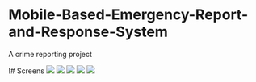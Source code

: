 # Mobile-Based-Emergency-Report-and-Response-System
 A crime reporting project

 !# Screens
 ![](shots/one.jpg)
  ![](shots/two.jpeg)
   ![](shots/three.jpeg)
    ![](shots/four.jpg)
      ![](shots/five.png)
